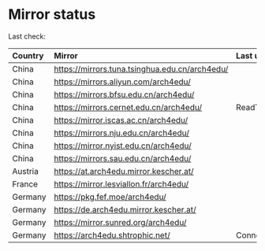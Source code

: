 <script src="./time.js"></script>
# Mirror status
Last check: <script type="text/javascript">localize(1755361767.8636317);</script>

|Country|Mirror|Last update|
|:------|:-----|:----------|
|China|https://mirrors.tuna.tsinghua.edu.cn/arch4edu/|<script type="text/javascript">localize(1755326808);</script>|
|China|https://mirrors.aliyun.com/arch4edu/|<script type="text/javascript">localize(1755326808);</script>|
|China|https://mirrors.bfsu.edu.cn/arch4edu/|<script type="text/javascript">localize(1755283702);</script>|
|China|https://mirrors.cernet.edu.cn/arch4edu/|ReadTimeout|
|China|https://mirror.iscas.ac.cn/arch4edu/|<script type="text/javascript">localize(1755326808);</script>|
|China|https://mirrors.nju.edu.cn/arch4edu/|<script type="text/javascript">localize(1755283702);</script>|
|China|https://mirror.nyist.edu.cn/arch4edu/|<script type="text/javascript">localize(1755283702);</script>|
|China|https://mirrors.sau.edu.cn/arch4edu/|<script type="text/javascript">localize(1755110829);</script>|
|Austria|https://at.arch4edu.mirror.kescher.at/|<script type="text/javascript">localize(1755326808);</script>|
|France|https://mirror.lesviallon.fr/arch4edu/|<script type="text/javascript">localize(1755326808);</script>|
|Germany|https://pkg.fef.moe/arch4edu/|<script type="text/javascript">localize(1755326808);</script>|
|Germany|https://de.arch4edu.mirror.kescher.at/|<script type="text/javascript">localize(1755326808);</script>|
|Germany|https://mirror.sunred.org/arch4edu/|<script type="text/javascript">localize(1755326808);</script>|
|Germany|https://arch4edu.shtrophic.net/|ConnectionError|

<script src="./tablefilter/tablefilter.js"></script>
<script src="./table.js"></script>
